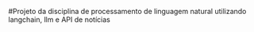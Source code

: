 #Projeto da disciplina de processamento de linguagem natural utilizando langchain, llm e API de notícias
